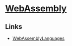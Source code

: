 # [WebAssembly](http://webassembly.org/)
## Links
- [WebAssemblyLanguages](https://github.com/AppCypher/WebAssemblyLanguages)
